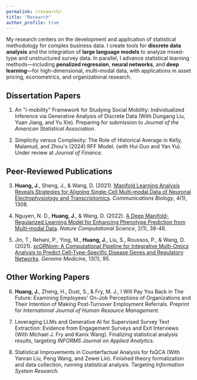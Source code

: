 ```yaml
---
permalink: /research/
title: "Research"
author_profile: true
---
```


My research centers on the development and application of statistical methodology for complex business data. I create tools for **discrete data analysis** and the integration of **large language models** to analyze mixed-type and unstructured survey data. In parallel, I advance statistical learning methods—including **penalized regression**, **neural networks**, and **deep learning**—for high-dimensional, multi-modal data, with applications in asset pricing, econometrics, and organizational research.

## Dissertation Papers

1. An "*i*-mobility" Framework for Studying Social Mobility: Individualized Inference via Generative Analysis of Discrete Data (With Dungang Liu, Yuan Jiang, and Yu Xie). Preparing for submission to *Journal of the American Statistical Association*.

2. Simplicity versus Complexity: The Role of Historical Average in Kelly, Malamud, and Zhou's (2024) RFF Model. (with Hui Guo and Yan Yu). Under review at *Journal of Finance*.

## Peer-Reviewed Publications

3. **Huang, J.**, Sheng, J., & Wang, D. (2021). [Manifold Learning Analysis Reveals Strategies for Aligning Single-Cell Multi-modal Data of Neuronal Electrophysiology and Transcriptomics](https://www.nature.com/articles/s42003-021-02820-9). *Communications Biology*, 4(1), 1308.

4. Nguyen, N. D., **Huang, J.**, & Wang, D. (2022). [A Deep Manifold-Regularized Learning Model for Enhancing Phenotype Prediction from Multi-modal Data](https://www.nature.com/articles/s43588-021-00185-x). *Nature Computational Science*, 2(1), 38-46.

5. Jin, T., Rehani, P., Ying, M., **Huang, J.**, Liu, S., Roussos, P., & Wang, D. (2021). [scGRNom: A Computational Pipeline for Integrative Multi-Omics Analysis to Predict Cell-Type-Specific Disease Genes and Regulatory Networks](https://genomemedicine.biomedcentral.com/articles/10.1186/s13073-021-00912-z). *Genome Medicine*, 13(1), 95.

## Other Working Papers

6. **Huang, J.**, Zheng, H., Dust, S., & Fry, M. J., I Will Pay You Back in The Future: Examining Employees' On-Job Perceptions of Organizations and Their Intention of Making Post-Turnover Employment Referrals. Preprint for *International Journal of Human Resource Management*.

7. Leveraging LLMs and Generative AI for Supervised Survey Text Extraction: Evidence from Engagement Surveys and Exit Interviews (With Michael J. Fry and Kanix Wang). Finalizing statistical analysis results, targeting *INFORMS Journal on Applied Analytics*.

8. Statistical Improvements in Counterfactual Analysis for fsQCA (With Yanran Liu, Peng Wang, and Zewei Lin). Finished theory formalization and data collection, running statistical analysis. Targeting *Information System Research*.
